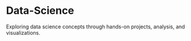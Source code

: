 # Data-Science
Exploring data science concepts through hands-on projects, analysis, and visualizations.
